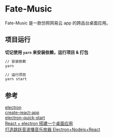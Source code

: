 # Fate-Music

Fate-Music 是一款仿照网易云 app 的跨品台桌面应用。

## 项目运行

<strong>切记使用 `yarn` 来安装依赖，运行项目 & 打包</strong>

```bash
// 安装依赖
yarn

// 运行项目
yarn start
```

## 参考

[electron](https://electronjs.org/)</br>
[create-react-app](https://github.com/facebook/create-react-app)</br>
[electron-quick-start](https://github.com/electron/electron-quick-start)</br>
[React + electron 搭建一个桌面应用](https://juejin.im/post/5a6a91276fb9a01cbd58ce32) </br>
[打造跳跃音波播音乐放器 Electron+Nodejs+React](https://juejin.im/post/5af02453518825672c00dfd4) </br>
